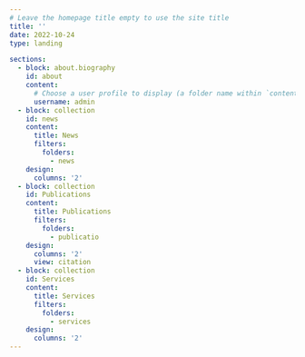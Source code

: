 ```yaml
---
# Leave the homepage title empty to use the site title
title: ''
date: 2022-10-24
type: landing

sections:
  - block: about.biography
    id: about
    content:
      # Choose a user profile to display (a folder name within `content/authors/`)
      username: admin
  - block: collection
    id: news
    content:
      title: News
      filters:
        folders:
          - news
    design:
      columns: '2'
  - block: collection
    id: Publications
    content:
      title: Publications
      filters:
        folders:
          - publicatio
    design:
      columns: '2'
      view: citation
  - block: collection
    id: Services
    content:
      title: Services
      filters:
        folders:
          - services
    design:
      columns: '2'
---
```

